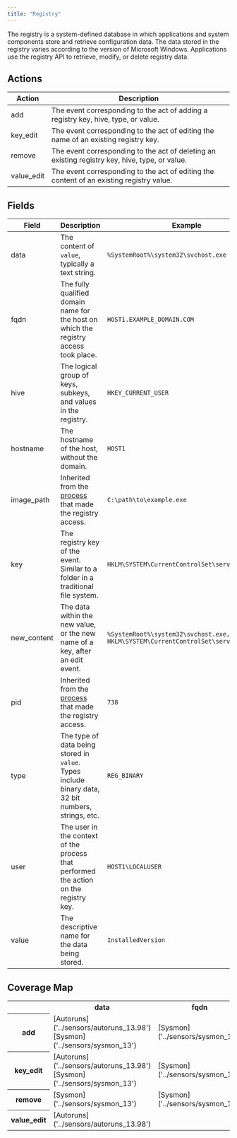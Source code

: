 ```yaml
---
title: "Registry"
---
```

The registry is a system-defined database in which applications and system components store and retrieve configuration data. The data stored in the registry varies according to the version of Microsoft Windows. Applications use the registry API to retrieve, modify, or delete registry data.

## Actions
|Action|Description|
|---|---|
|add|The event corresponding to the act of adding a registry key, hive, type, or value.|
|key_edit|The event corresponding to the act of editing the name of an existing registry key.|
|remove|The event corresponding to the act of deleting an existing registry key, hive, type, or value.|
|value_edit|The event corresponding to the act of editing the content of an existing registry value.|

## Fields
|Field|Description|Example|
|---|---|---|
data|The content of `value`, typically a text string.|<code>\%SystemRoot%\system32\svchost.exe -k rpcss</code>
fqdn|The fully qualified domain name for the host on which the registry access took place.|<code>HOST1.EXAMPLE_DOMAIN.COM</code>
hive|The logical group of keys, subkeys, and values in the registry.|<code>HKEY_CURRENT_USER</code>
hostname|The hostname of the host, without the domain.|<code>HOST1</code>
image_path|Inherited from the [process](https://car.mitre.org/data_model/process) that made the registry access.|<code>C:\path\to\example.exe</code>
key|The registry key of the event. Similar to a folder in a traditional file system.|<code>HKLM\SYSTEM\CurrentControlSet\services\RpcSs</code>
new_content|The data within the new value, or the new name of a key, after an edit event.|<code>\%SystemRoot%\system32\svchost.exe, HKLM\SYSTEM\CurrentControlSet\services\RpcSs</code>
pid|Inherited from the [process](https://car.mitre.org/data_model/process) that made the registry access.|<code>738</code>
type|The type of data being stored in `value`. Types include binary data, 32 bit numbers, strings, etc.|<code>REG_BINARY</code>
user|The user in the context of the process that performed the action on the registry key.|<code>HOST1\LOCALUSER</code>
value|The descriptive name for the data being stored.|<code>InstalledVersion</code>

## Coverage Map
<table>
  <tr>
    <th />
    <th>data</th>
    <th>fqdn</th>
    <th>hive</th>
    <th>hostname</th>
    <th>image_path</th>
    <th>key</th>
    <th>new_content</th>
    <th>pid</th>
    <th>type</th>
    <th>user</th>
    <th>value</th>
  </tr>
  <tr>
    <th>add</th>
    <td style="white-space: pre-wrap;">[Autoruns]('../sensors/autoruns_13.98')&#10[Sysmon]('../sensors/sysmon_13')</td>
    <td style="white-space: pre-wrap;">[Sysmon]('../sensors/sysmon_13')</td>
    <td style="white-space: pre-wrap;">[Autoruns]('../sensors/autoruns_13.98')&#10[Sysmon]('../sensors/sysmon_13')</td>
    <td style="white-space: pre-wrap;">[Autoruns]('../sensors/autoruns_13.98')</td>
    <td style="white-space: pre-wrap;">[Sysmon]('../sensors/sysmon_13')</td>
    <td style="white-space: pre-wrap;">[Autoruns]('../sensors/autoruns_13.98')&#10[Sysmon]('../sensors/sysmon_13')</td>
    <td style="white-space: pre-wrap;"></td>
    <td style="white-space: pre-wrap;">[Sysmon]('../sensors/sysmon_13')</td>
    <td style="white-space: pre-wrap;">[Autoruns]('../sensors/autoruns_13.98')</td>
    <td style="white-space: pre-wrap;">[Sysmon]('../sensors/sysmon_13')</td>
    <td style="white-space: pre-wrap;">[Autoruns]('../sensors/autoruns_13.98')</td>
  </tr>
  <tr>
    <th>key_edit</th>
    <td style="white-space: pre-wrap;">[Autoruns]('../sensors/autoruns_13.98')&#10[Sysmon]('../sensors/sysmon_13')</td>
    <td style="white-space: pre-wrap;">[Sysmon]('../sensors/sysmon_13')</td>
    <td style="white-space: pre-wrap;">[Autoruns]('../sensors/autoruns_13.98')&#10[Sysmon]('../sensors/sysmon_13')</td>
    <td style="white-space: pre-wrap;">[Autoruns]('../sensors/autoruns_13.98')</td>
    <td style="white-space: pre-wrap;">[Sysmon]('../sensors/sysmon_13')</td>
    <td style="white-space: pre-wrap;">[Autoruns]('../sensors/autoruns_13.98')&#10[Sysmon]('../sensors/sysmon_13')</td>
    <td style="white-space: pre-wrap;">[Autoruns]('../sensors/autoruns_13.98')&#10[Sysmon]('../sensors/sysmon_13')</td>
    <td style="white-space: pre-wrap;">[Sysmon]('../sensors/sysmon_13')</td>
    <td style="white-space: pre-wrap;">[Autoruns]('../sensors/autoruns_13.98')</td>
    <td style="white-space: pre-wrap;">[Sysmon]('../sensors/sysmon_13')</td>
    <td style="white-space: pre-wrap;">[Autoruns]('../sensors/autoruns_13.98')&#10[Sysmon]('../sensors/sysmon_13')</td>
  </tr>
  <tr>
    <th>remove</th>
    <td style="white-space: pre-wrap;">[Sysmon]('../sensors/sysmon_13')</td>
    <td style="white-space: pre-wrap;">[Sysmon]('../sensors/sysmon_13')</td>
    <td style="white-space: pre-wrap;">[Sysmon]('../sensors/sysmon_13')</td>
    <td style="white-space: pre-wrap;"></td>
    <td style="white-space: pre-wrap;">[Sysmon]('../sensors/sysmon_13')</td>
    <td style="white-space: pre-wrap;">[Sysmon]('../sensors/sysmon_13')</td>
    <td style="white-space: pre-wrap;"></td>
    <td style="white-space: pre-wrap;">[Sysmon]('../sensors/sysmon_13')</td>
    <td style="white-space: pre-wrap;"></td>
    <td style="white-space: pre-wrap;">[Sysmon]('../sensors/sysmon_13')</td>
    <td style="white-space: pre-wrap;"></td>
  </tr>
  <tr>
    <th>value_edit</th>
    <td style="white-space: pre-wrap;">[Autoruns]('../sensors/autoruns_13.98')</td>
    <td style="white-space: pre-wrap;"></td>
    <td style="white-space: pre-wrap;">[Autoruns]('../sensors/autoruns_13.98')</td>
    <td style="white-space: pre-wrap;">[Autoruns]('../sensors/autoruns_13.98')</td>
    <td style="white-space: pre-wrap;"></td>
    <td style="white-space: pre-wrap;">[Autoruns]('../sensors/autoruns_13.98')</td>
    <td style="white-space: pre-wrap;">[Autoruns]('../sensors/autoruns_13.98')</td>
    <td style="white-space: pre-wrap;"></td>
    <td style="white-space: pre-wrap;">[Autoruns]('../sensors/autoruns_13.98')</td>
    <td style="white-space: pre-wrap;"></td>
    <td style="white-space: pre-wrap;">[Autoruns]('../sensors/autoruns_13.98')</td>
  </tr>
</table>